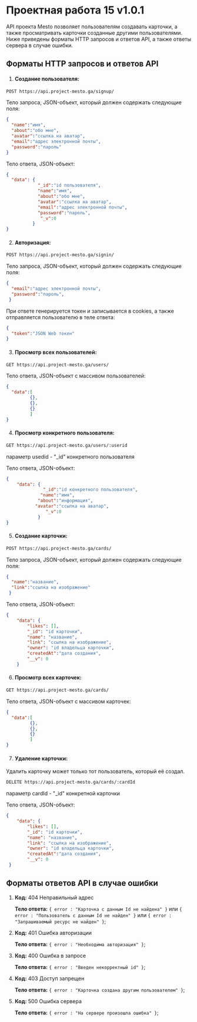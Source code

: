 # Проектная работа 15 v1.0.1

API проекта Mesto позволяет пользователям создавать карточки, а также просматривать карточки созданные другими пользователями. Ниже приведены форматы HTTP запросов и ответов API, а также ответы сервера в случае ошибки.

## Форматы HTTP запросов и ответов API

1. #### Создание пользователя:

```html
POST https://api.project-mesto.ga/signup/
```
Тело запроса, JSON-объект, который должен содержать следующие поля:
```json
{
  "name":"имя",
  "about":"обо мне",
  "avatar":"ссылка на аватар",
  "email":"адрес электронной почты",
  "password":"пароль"
}
```
Тело ответа, JSON-объект:
```json
{
  "data": { 
            "_id":"id пользователя",
            "name":"имя",
            "about":"обо мне",
            "avatar":"ссылка на аватар",
            "email":"адрес электронной почты",
            "password":"пароль",
             "_v":0
          }
}
```
2. #### Авторизация:

```html
POST https://api.project-mesto.ga/signin/
```
Тело запроса, JSON-объект, который должен содержать следующие поля:
```json
{
  "email":"адрес электронной почты",
  "password":"пароль",
 }
```
При ответе генерируется токен и записывается в cookies, а также отправляется пользователю в теле ответа:
```json
{
  "token":"JSON Web токен"
}
```
3. #### Просмотр всех пользователей:

```html
GET https://api.project-mesto.ga/users/
```
Тело ответа, JSON-объект с массивом пользователей:
```json
{
  "data":[
         {},
         {},
         {}
         ]
}
```
4. #### Просмотр конкретного пользователя:

```html
GET https://api.project-mesto.ga/users/:userid
```
параметр usedid - "_id" конкретного пользователя

Тело ответа, JSON-объект:
```json
{
    "data": {
              "_id":"id конкретного пользователя",
             "name":"имя",
            "about":"информация",
           "avatar":"ссылка на аватар",
               "_v":0
            }
}
```
5. #### Создание карточки:

```html
POST https://api.project-mesto.ga/cards/
```
Тело запроса, JSON-объект, который должен содержать следующие поля:
```json
{
  "name":"название",
  "link":"ссылка на изображение"
 }
```
Тело ответа, JSON-объект:
```json
{
    "data": {
        "likes": [],
        "_id": "id карточки",
        "name": "название",
        "link": "ссылка на изображение",
        "owner": "id владельца карточки",
        "createdAt":"дата создания",
        "__v": 0
    }
```
6. #### Просмотр всех карточек:

```html
GET https://api.project-mesto.ga/cards/
```
Тело ответа, JSON-объект с массивом карточек:
```json
{
  "data":[
         {},
         {},
         {}
         ]
}
```
7. #### Удаление карточки:

Удалить карточку может только тот пользователь, который её создал.

```html
DELETE https://api.project-mesto.ga/cards/:cardId
```
параметр cardId - "_id" конкретной карточки

Тело ответа, JSON-объект:
```json
{
    "data": {
        "likes": [],
        "_id": "id карточки",
        "name": "название",
        "link": "ссылка на изображение",
        "owner": "id владельца карточки",
        "createdAt":"дата создания",
        "__v": 0
 }
```
## Форматы ответов API в случае ошибки

1. **Код:** 404 Неправильный адрес  

   **Тело ответа:** `{ error : "Карточка с данным Id не найдена" }` или 
`{ error : "Пользователь с данным Id не найден" }` или `{ error : "Запрашиваемый ресурс не найден" }`;

2. **Код:** 401 Ошибка авторизации  

   **Тело ответа:** `{ error : "Необходима авторизация" }`;

3. **Код:** 400 Ошибка в запросе

   **Тело ответа:** `{ error : "Введен некорректный id" }`;

4. **Код:** 403 Доступ запрещен

   **Тело ответа:** `{ error : "Карточка создана другим пользователем" }`;

5. **Код:** 500 Ошибка сервера

   **Тело ответа:** `{ error : "На сервере произошла ошибка" }`;
